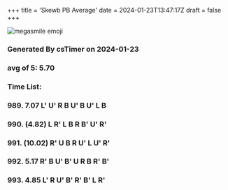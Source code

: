 +++
title = 'Skewb PB Average'
date = 2024-01-23T13:47:17Z
draft = false
+++

![megasmile emoji](/megasmile.webp)

### Generated By csTimer on 2024-01-23
### avg of 5: 5.70

### Time List:
### 989. 7.07   L' U' R B U' B U' L B 
### 990. (4.82)   L R' L B R B' U' R' 
### 991. (10.02)   R' U B R U' L U' R' 
### 992. 5.17   R' B U' B' U R B R' B' 
### 993. 4.85   L' R U' B' R' B' L R'
